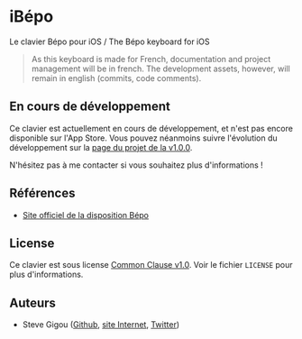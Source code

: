 # iBépo

Le clavier Bépo pour iOS / The Bépo keyboard for iOS

> As this keyboard is made for French, documentation and project management will be in french.
> The development assets, however, will remain in english (commits, code comments).


## En cours de développement

Ce clavier est actuellement en cours de développement, et n'est pas encore disponible sur l'App Store. Vous pouvez néanmoins suivre l'évolution du développement sur la [page du projet de la v1.0.0](https://github.com/sgigou/ibepo/projects/1).

N'hésitez pas à me contacter si vous souhaitez plus d'informations !


## Références

* [Site officiel de la disposition Bépo](https://bepo.fr/wiki/Accueil)


## License

Ce clavier est sous license [Common Clause v1.0](https://commonsclause.com). Voir le fichier `LICENSE` pour plus d'informations.


## Auteurs

* Steve Gigou ([Github](https://github.com/sgigou), [site Internet](https://steve.gigou.fr), [Twitter](https://twitter.com/stevegigou))
